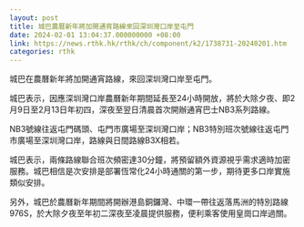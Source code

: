```yaml
---
layout: post
title: 城巴農曆新年將加開通宵路線來回深圳灣口岸至屯門
date: 2024-02-01 13:04:37.000000000 +08:00
link: https://news.rthk.hk/rthk/ch/component/k2/1738731-20240201.htm
categories: rthk
---
```


城巴在農曆新年將加開通宵路線，來回深圳灣口岸至屯門。

城巴表示，因應深圳灣口岸農曆新年期間延長至24小時開放，將於大除夕夜、即2月9日至2月13日年初四，深夜至翌日清晨首次開辦通宵巴士NB3系列路線。

NB3號線往返屯門碼頭、屯門市廣場至深圳灣口岸；NB3特別班次號線往返屯門市廣場至深圳灣口岸，路線與日間路線B3X相若。

城巴表示，兩條路線聯合班次頻密達30分鐘，將預留額外資源視乎需求適時加密服務。城巴相信是次安排是部署恆常化24小時通關的第一步，期待更多口岸實施類似安排。

另外，城巴於農曆新年期間將開辦港島銅鑼灣、中環一帶往返落馬洲的特別路線976S，於大除夕夜至年初二深夜至凌晨提供服務，便利乘客使用皇崗口岸過關。
